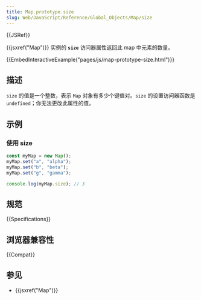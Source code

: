 ```yaml
---
title: Map.prototype.size
slug: Web/JavaScript/Reference/Global_Objects/Map/size
---
```


{{JSRef}}

{{jsxref("Map")}} 实例的 **`size`** 访问器属性返回此 map 中元素的数量。

{{EmbedInteractiveExample("pages/js/map-prototype-size.html")}}

## 描述

`size` 的值是一个整数，表示 `Map` 对象有多少个键值对。`size` 的设置访问器函数是 `undefined`；你无法更改此属性的值。

## 示例

### 使用 size

```js
const myMap = new Map();
myMap.set("a", "alpha");
myMap.set("b", "beta");
myMap.set("g", "gamma");

console.log(myMap.size); // 3
```

## 规范

{{Specifications}}

## 浏览器兼容性

{{Compat}}

## 参见

- {{jsxref("Map")}}
